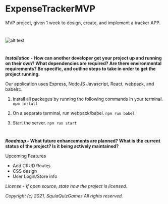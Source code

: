 # ExpenseTrackerMVP

MVP project, given 1 week to design, create, and implement a tracker APP.

# 
![alt text](https://github.com/isaack87/ExpenseTrackerMVP/blob/master/client/Screen%20Shot%202021-10-16%20at%2010.26.22%20PM.png?raw=true?raw=true)
# 

***Installation* - How can another developer get your project up and running on their own? What dependencies are required? Are there environmental requirements? Be specific, and outline steps to take in order to get the project running.**

Our application uses Express, NodeJS Javascript, React,  webpack, and babelrc.

1) Install all packages by running the following commands in your terminal.
`npm install`

2) On a separate terminal, run webpack/babel.
`npm run babel`

3) Start the server.
`npm run start`

#
***Roadmap* - What future enhancements are planned? What is the current status of the project? Is it being actively maintained?**

Upcoming Features

* Add CRUD Routes
* CSS design
* User Login/Store info

*License - If open source, state how the project is licensed.*

*Copyright (c) 2021, SquiaQuizGames*
*All rights reserved.*
